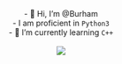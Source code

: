 <div class="description" align="center">
- 👋 Hi, I’m @Burham<br/>
- I am proficient in <code>Python3</code><br/>
- 🌱 I’m currently learning <code>C++</code><br/><br/>
</div>

<div class="image" align="center">
    <img src="https://github-readme-stats.vercel.app/api?username=anuraghazra&show_icons=true&theme=radical"></img>
</div>

<!---
Bur-ham/Bur-ham is a ✨ special ✨ repository because its `README.md` (this file) appears on your GitHub profile.
You can click the Preview link to take a look at your changes.
--->
